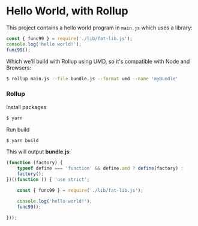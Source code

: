 # Hello World, with Rollup

This project contains a hello world program in `main.js` which uses a library:

```js
const { func99 } = require('./lib/fat-lib.js');
console.log('hello world!');
func99();
```

Which we'll build with Rollup using UMD, so it's compatible with Node and Browsers:

```sh
$ rollup main.js --file bundle.js --format umd --name 'myBundle'
```

### Rollup

Install packages

```sh
$ yarn 
```

Run build

```sh
$ yarn build
```

This will output **bundle.js**:

```js
(function (factory) {
	typeof define === 'function' && define.amd ? define(factory) :
	factory();
})((function () { 'use strict';

	const { func99 } = require('./lib/fat-lib.js');

	console.log('hello world!');
	func99();

}));
```
